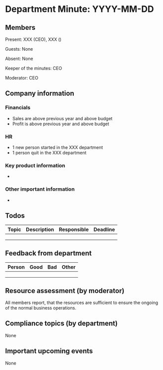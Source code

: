 # Department Minute: YYYY-MM-DD

## Members

Present: XXX (CEO), XXX ()

Guests: None

Absent: None

Keeper of the minutes: CEO

Moderator: CEO

## Company information

### Financials

* Sales are above previous year and above budget
* Profit is above previous year and above budget

### HR

* 1 new person started in the XXX department
* 1 person quit in the XXX department

### Key product information

* 

### Other important information

* 

## Todos

| Topic | Description | Responsible | Deadline |
| ----- | ----------- | ----------- | -------- |
|       |             |             |          |
|       |             |             |          |
|       |             |             |          |

## Feedback from department

| Person | Good | Bad  | Other |
| ------ | ---- | ---- | ----- |
|        |      |      |       |
|        |      |      |       |
|        |      |      |       |

## Resource assessment (by moderator)

All members report, that the resources are sufficient to ensure the ongoing of the normal business operations.

## Compliance topics (by department)

None

## Important upcoming events

None